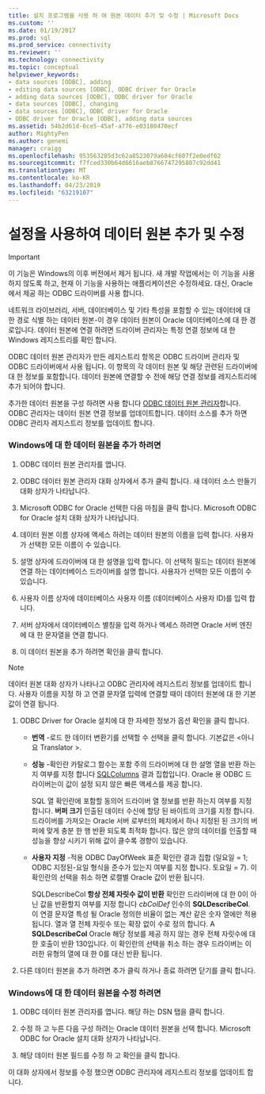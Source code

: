 ```yaml
---
title: 설치 프로그램을 사용 하 여 원본 데이터 추가 및 수정 | Microsoft Docs
ms.custom: ''
ms.date: 01/19/2017
ms.prod: sql
ms.prod_service: connectivity
ms.reviewer: ''
ms.technology: connectivity
ms.topic: conceptual
helpviewer_keywords:
- data sources [ODBC], adding
- editing data sources [ODBC], ODBC driver for Oracle
- adding data sources [ODBC], ODBC driver for Oracle
- data sources [ODBC], changing
- data sources [ODBC], ODBC driver for Oracle
- ODBC driver for Oracle [ODBC], adding data sources
ms.assetid: 54b2d61d-6ce5-45af-a776-e03180470ecf
author: MightyPen
ms.author: genemi
manager: craigg
ms.openlocfilehash: 953563285d3c62a8523079a604cf607f2e0edf62
ms.sourcegitcommit: f7fced330b64d6616aeb8766747295807c92dd41
ms.translationtype: MT
ms.contentlocale: ko-KR
ms.lasthandoff: 04/23/2019
ms.locfileid: "63219107"
---
```

# <a name="adding-and-modifying-data-sources-using-setup"></a>설정을 사용하여 데이터 원본 추가 및 수정
> [!IMPORTANT]  
>  이 기능은 Windows의 이후 버전에서 제거 됩니다. 새 개발 작업에서는 이 기능을 사용하지 않도록 하고, 현재 이 기능을 사용하는 애플리케이션은 수정하세요. 대신, Oracle에서 제공 하는 ODBC 드라이버를 사용 합니다.  
  
 네트워크 라이브러리, 서버, 데이터베이스 및 기타 특성을 포함할 수 있는 데이터에 대 한 경로 식별 하는 데이터 원본-이 경우 데이터 원본이 Oracle 데이터베이스에 대 한 경로입니다. 데이터 원본에 연결 하려면 드라이버 관리자는 특정 연결 정보에 대 한 Windows 레지스트리를 확인 합니다.  
  
 ODBC 데이터 원본 관리자가 만든 레지스트리 항목은 ODBC 드라이버 관리자 및 ODBC 드라이버에서 사용 됩니다. 이 항목의 각 데이터 원본 및 해당 관련된 드라이버에 대 한 정보를 포함합니다. 데이터 원본에 연결할 수 전에 해당 연결 정보를 레지스트리에 추가 되어야 합니다.  
  
 추가한 데이터 원본을 구성 하려면 사용 합니다 [ODBC 데이터 원본 관리자](../../odbc/admin/odbc-data-source-administrator.md)합니다. ODBC 관리자는 데이터 원본 연결 정보를 업데이트합니다. 데이터 소스를 추가 하면 ODBC 관리자 레지스트리 정보를 업데이트 합니다.  
  
### <a name="to-add-a-data-source-for-windows"></a>Windows에 대 한 데이터 원본을 추가 하려면  
  
1.  ODBC 데이터 원본 관리자를 엽니다.  
  
2.  ODBC 데이터 원본 관리자 대화 상자에서 추가 클릭 합니다. 새 데이터 소스 만들기 대화 상자가 나타납니다.  
  
3.  Microsoft ODBC for Oracle 선택한 다음 마침을 클릭 합니다. Microsoft ODBC for Oracle 설치 대화 상자가 나타납니다.  
  
4.  데이터 원본 이름 상자에 액세스 하려는 데이터 원본의 이름을 입력 합니다. 사용자가 선택한 모든 이름이 수 있습니다.  
  
5.  설명 상자에 드라이버에 대 한 설명을 입력 합니다. 이 선택적 필드는 데이터 원본에 연결 하는 데이터베이스 드라이버를 설명 합니다. 사용자가 선택한 모든 이름이 수 있습니다.  
  
6.  사용자 이름 상자에 데이터베이스 사용자 이름 (데이터베이스 사용자 ID)를 입력 합니다.  
  
7.  서버 상자에서 데이터베이스 별칭을 입력 하거나 액세스 하려면 Oracle 서버 엔진에 대 한 문자열을 연결 합니다.  
  
8.  이 데이터 원본을 추가 하려면 확인을 클릭 합니다.  
  
> [!NOTE]  
>  데이터 원본 대화 상자가 나타나고 ODBC 관리자에 레지스트리 정보를 업데이트 합니다. 사용자 이름을 지정 하 고 연결 문자열 입력에 연결할 때이 데이터 원본에 대 한 기본값이 연결 됩니다.  
  
1.  ODBC Driver for Oracle 설치에 대 한 자세한 정보가 옵션 확인을 클릭 합니다.  
  
    -   **번역** -로드 한 데이터 변환기를 선택할 수 선택을 클릭 합니다. 기본값은 \<아니요 Translator >.  
  
    -   **성능** -확인란 카탈로그 함수는 포함 주의 드라이버에 대 한 설명 열을 반환 하는지 여부를 지정 합니다 [SQLColumns](../../odbc/microsoft/level-1-api-functions-odbc-driver-for-oracle.md) 결과 집합입니다. Oracle 용 ODBC 드라이버는이 값이 설정 되지 않은 빠른 액세스를 제공 합니다.  
  
         SQL 열 확인란에 포함할 동의어 드라이버 열 정보를 반환 하는지 여부를 지정 합니다. **버퍼 크기** 인출된 데이터 수신에 할당 된 바이트의 크기를 지정 합니다. 드라이버를 가져오는 Oracle 서버 로부터의 페치에서 하나 지정된 된 크기의 버퍼에 맞게 충분 한 행 반환 되도록 최적화 합니다. 많은 양의 데이터를 인출할 때 성능을 향상 시키기 위해 값이 클수록 경향이 있습니다.  
  
    -   **사용자 지정** -적용 ODBC DayOfWeek 표준 확인란 결과 집합 (일요일 = 1; ODBC 지정된-요일 형식을 준수가 있는지 여부를 지정 합니다. 토요일 = 7). 이 확인란의 선택을 취소 하면 로캘별 Oracle 값이 반환 됩니다.  
  
         SQLDescribeCol **항상 전체 자릿수 값이 반환** 확인란 드라이버에 대 한 0이 아닌 값을 반환할지 여부를 지정 합니다 *cbColDef* 인수의 **SQLDescribeCol**. 이 연결 문자열 특성 될 Oracle 정의한 비율이 없는 계산 같은 숫자 열에만 적용 됩니다. 열과 열 전체 자릿수 또는 확장 없이 수로 정의 합니다. A **SQLDescribeCol** Oracle 해당 정보를 제공 하지 않는 경우 전체 자릿수에 대 한 호출이 반환 130입니다. 이 확인란의 선택을 취소 하는 경우 드라이버는 이러한 유형의 열에 대 한 0를 대신 반환 됩니다.  
  
2.  다른 데이터 원본을 추가 하려면 추가 클릭 하거나 종료 하려면 닫기를 클릭 합니다.  
  
### <a name="to-modify-a-data-source-for-windows"></a>Windows에 대 한 데이터 원본을 수정 하려면  
  
1.  ODBC 데이터 원본 관리자를 엽니다. 해당 하는 DSN 탭을 클릭 합니다.  
  
2.  수정 하 고 누른 다음 구성 하려는 Oracle 데이터 원본을 선택 합니다. Microsoft ODBC for Oracle 설치 대화 상자가 나타납니다.  
  
3.  해당 데이터 원본 필드를 수정 하 고 확인을 클릭 합니다.  
  
 이 대화 상자에서 정보를 수정 했으면 ODBC 관리자에 레지스트리 정보를 업데이트 합니다.
